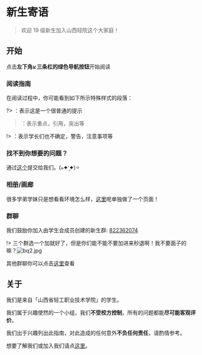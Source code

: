 # 新生寄语

> 欢迎 19 级新生加入山西轻院这个大家庭！

## 开始

点击**左下角↙三条杠的绿色导航按钮**开始阅读

### 阅读指南

在阅读过程中，你可能看到如下所示特殊样式的段落：

?> ：表示这是一个很普通的提示

> ：表示重点，引用，突出等

!> ：表示学长们也不确定，警告，注意事项等

### 找不到你想要的问题？

通过[这个](https://wj.qq.com/s/2313147/f4ce)提交给我们。(๑✦ˑ̫✦)✧

### 相册/画廊

很多学弟学妹只是想看看环境怎么样，[这里](gallery.md)呢单独做了一个页面！

### 群聊

我们鼓励你加入由学生会成员创建的新生群: [822362074](https://shang.qq.com/wpa/qunwpa?idkey=f648e57a74f45c6a66d55f427806e826f42aa8ad7e51e5886f6f997b725fdba4)

!> 三个群选一个加就好了，但是你们能不能不要加进来秒退啊！我不要面子的嘛？![bq2.jpg](https://i.loli.net/2018/07/30/5b5e8574c76da.jpg)

其他群聊你可以点击[这里](qqgroup.md)查看

## 关于

我们是来自「山西省轻工职业技术学院」的学生。

我们属于兴趣使然的一个小组，我们**不受校方控制**，所有的问题都能**尽可能客观评价**。

我们出于兴趣列出此指南，对此造成的任何意外**不负任何责任**，请酌情参考。

想要了解我们或加入我们请点[这里](https://github.com/sxqgzy)。
